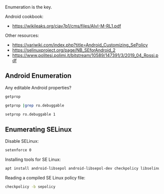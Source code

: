 Enumeration is the key.

Android cookbook:
- https://wikileaks.org/ciav7p1/cms/files/AIvI-M-RL1.pdf

Other resources:
- https://variwiki.com/index.php?title=Android_Customizing_SePolicy
- https://selinuxproject.org/page/NB_SEforAndroid_2
- https://www.politesi.polimi.it/bitstream/10589/147391/3/2019_04_Rossi.pdf


## Android Enumeration

Any editable Android properties?

```bash
getprop
```

```bash
getprop |grep ro.debuggable
```

```bash
setprop ro.debuggable 1
```

## Enumerating SELinux

Disable SELinux:

```bash
setenforce 0
```

Installing tools for SE Linux:

```bash
apt install android-libsepol android-libsepol-dev checkpolicy libselinux1 libsepol2 sepol-utils
```

Reading a compiled SE Linux policy file:

```bash
checkpolicy -b sepolicy
```
